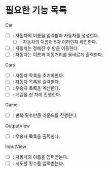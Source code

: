 # 필요한 기능 목록

Car
- [ ] : 자동차의 이름을 입력받아 자동차를 생성한다.
  - [ ] : 자동차의 이름이 5자 이하인지 확인한다.
- [ ] : 자동차는 정해진 수 만큼 이동한다.
- [ ] : 자동차는 이름과 이동거리를 올바르게 출력한다.

Cars
- [ ] : 자동차 목록을 초기화한다.
- [ ] : 자동차 목록을 출력한다.
- [ ] : 우승자 목록을 계산한다.
- [ ] : 게임을 한 차례 진행한다.

Game
- [ ] : 반복 횟수만큼 라운드를 진행한다.

OutputView
- [ ] : 우승자 목록을 출력한다.

InputView
- [ ] : 자동차의 이름을 입력받는다.
- [ ] : 시도할 횟수를 입력받는다.
